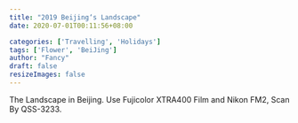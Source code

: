 ```yaml
---
title: "2019 Beijing‘s Landscape"
date: 2020-07-01T00:11:56+08:00

categories: ['Travelling', 'Holidays']
tags: ['Flower', 'BeiJing']
author: "Fancy"
draft: false
resizeImages: false
---
```

The Landscape in Beijing. Use Fujicolor XTRA400 Film and Nikon FM2, Scan By QSS-3233.
